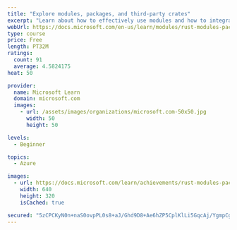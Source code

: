 ```yaml
---
title: "Explore modules, packages, and third-party crates"
excerpt: "Learn about how to effectively use modules and how to integrate with packages and third-party crates."
webUrl: https://docs.microsoft.com/en-us/learn/modules/rust-modules-packages-crates/
type: course
price: Free
length: PT32M
ratings:
  count: 91
  average: 4.5824175
heat: 50

provider:
  name: Microsoft Learn
  domain: microsoft.com
  images:
    - url: /assets/images/organizations/microsoft.com-50x50.jpg
      width: 50
      height: 50

levels:
  - Beginner

topics:
  - Azure

images:
  - url: https://docs.microsoft.com/learn/achievements/rust-modules-packages-crates-social.png
    width: 640
    height: 320
    isCached: true

secured: "5zCPCKyN0n+naS0ovpPL0s8+aJ/Ghd9D8+Ae6hZP5CplKlLi5GqcAj/YgmpCgVNZ30H4YXFTZJU14kgNM3itITxmmV/dzzeVB839CVr0hCc+j0yTIwRuslMwEKUfNynlY0gXGo7BJyNqvuhUXY8HdCS3TP8zIrxQin4XlxzjUcmxH5lesLQwO36g6P5qSab5yoYJ7lIzc7xEPGbCfx1dDtqTBlbC0fTEhqYPBoFSIKXAjqALIakJIOGpSs/oRgscycyPpJwtryR4qR71IwvQVwDnScRNMotlO+NNP2o+IT/aykVohHLj1XHttVDpvlmLsfpdX/UzWnt9erf6+6CqKh79l/Ok1cvkerYqWa13BKiFBNGopz5M3uRcPxi5PFDfrHPo24WX9jRYd2027jNpTcpSYGEFNoVYaxiPF14ZZAo=;2EY5mNtVKiM9EUbFI4rX4g=="
---
```


